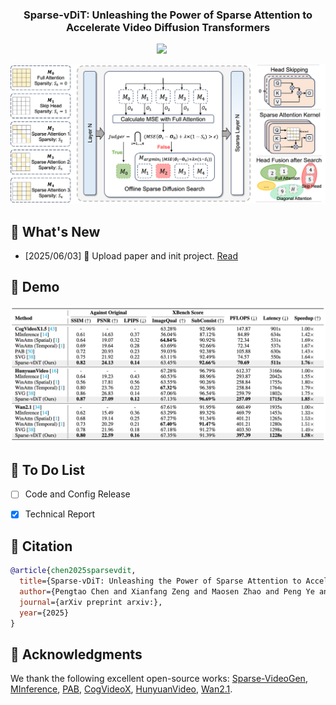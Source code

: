 
<!-- <div align= "center">
    <h1> Official repo for Sparse-vDiT</h1>

</div> -->

<h3 align="center"><strong>Sparse-vDiT: Unleashing the Power of Sparse Attention to Accelerate Video Diffusion Transformers</strong></h3>

<div align="center">
<a href='https://arxiv.org/abs/2506.****'><img src='https://img.shields.io/badge/arXiv-2506.****-b31b1b.svg'></a> &nbsp;&nbsp;&nbsp;&nbsp;
</div>

<p align="center">
    <img src="assets/pipeline.png" alt="Pipeline" width="890px" />
</p>

## 🥳 What's New 
- [2025/06/03] 👋 Upload paper and init project. [Read](https://arxiv.org/abs/****)

## 🎥 Demo
<p align="center">
    <img src="assets/result.png" alt="Result" width="890px" />
</p>

## :pencil: To Do List
- [ ] Code and Config Release 
- [x] Technical Report


<!-- :hammer: Installation -->


<!-- 🎯 Quick Start -->


## :notebook: Citation

```bibtex
@article{chen2025sparsevdit,
  title={Sparse-vDiT: Unleashing the Power of Sparse Attention to Accelerate Video Diffusion Transformers}, 
  author={Pengtao Chen and Xianfang Zeng and Maosen Zhao and Peng Ye and Mingzhu Shen and Wei Cheng and Gang Yu and Tao Chen},
  journal={arXiv preprint arxiv:},
  year={2025}
}
```

## :dizzy: Acknowledgments
We thank the following excellent open-source works: [Sparse-VideoGen](https://github.com/svg-project/Sparse-VideoGen), [MInference](https://github.com/microsoft/MInference), [PAB](https://github.com/NUS-HPC-AI-Lab/VideoSys), [CogVideoX](https://github.com/THUDM/CogVideo), [HunyuanVideo](https://github.com/Tencent-Hunyuan/HunyuanVideo), [Wan2.1](https://github.com/Wan-Video/Wan2.1).
